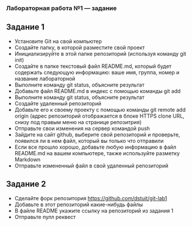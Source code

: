 ### Лабораторная работа №1 — задание ###

## Задание 1 ##

* Установите Git на свой компьютер
* Создайте папку, в которой разместите свой проект
* Инициализируйте в этой папке репозиторий (используя команду git init)
* Создайте в папке текстовый файл README.md, который будет содержать следующую информацию: ваше имя, группа, номер и название лабораторной
* Выполните команду git status, объясните результат
* Добавьте файл README.md в индекс с помощью команды git add
* Выполните команду git status, объясните результат
* Создайте удаленный репозиторий
* Добавьте его к своему проекту с помощью команды git remote add origin <url> (адрес репозиторий отображается в блоке HTTPS clone URL, снизу под правым меню на странице репозитрия)
* Отправьте свои изменения на сервер командой push
* Зайдите на сайт github, выберите свой репозиторий и проверьте, появился ли в нем файл, который вы только что отправили
* Если все прошло хорошо, добавьте любую информацию в файл README.md на вашем компьютере, также используйте разметку Markdown
* Отправьте измененный файл в свой удаленный репозиторий

## Задание 2 ##

* Сделайте форк репозитория https://github.com/dstuit/git-lab1
* Добавьте в этот репозиторий какие-нибудь файлы
* В файле README укажите ссылку на репозиторий из задания 1
* Отправьте пулл реквест
